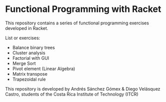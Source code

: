 # Functional Programming with Racket

This repository contains a series of functional programming exercises developed in Racket. 

List or exercises:

  - Balance binary trees
  - Cluster analysis
  - Factorial with GUI
  - Merge Sort
  - Pivot element (Linear Algebra)
  - Matrix transpose
  - Trapezoidal rule
  
  
 This repository is developed by Andrés Sánchez Gómex & Diego Velásquez Castro, students of the Costa Rica Institute of Technology (ITCR)
